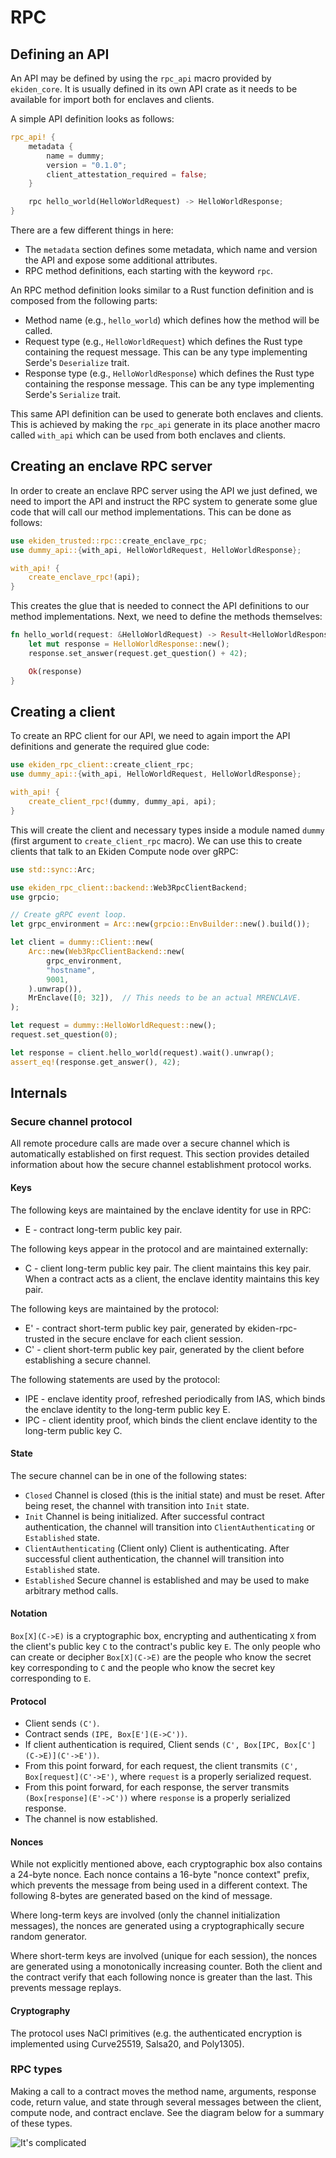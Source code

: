 # RPC

## Defining an API

An API may be defined by using the `rpc_api` macro provided by `ekiden_core`. It is usually defined in its own API crate as it needs to be available for import both for enclaves and clients.

A simple API definition looks as follows:
```rust
rpc_api! {
    metadata {
        name = dummy;
        version = "0.1.0";
        client_attestation_required = false;
    }

    rpc hello_world(HelloWorldRequest) -> HelloWorldResponse;
}
```

There are a few different things in here:
* The `metadata` section defines some metadata, which name and version the API and expose some additional attributes.
* RPC method definitions, each starting with the keyword `rpc`.

An RPC method definition looks similar to a Rust function definition and is composed from the following parts:
* Method name (e.g., `hello_world`) which defines how the method will be called.
* Request type (e.g., `HelloWorldRequest`) which defines the Rust type containing the request message. This can be any type implementing Serde's `Deserialize` trait.
* Response type (e.g., `HelloWorldResponse`) which defines the Rust type containing the response message. This can be any type implementing Serde's `Serialize` trait.

This same API definition can be used to generate both enclaves and clients. This is achieved by making the `rpc_api` generate in its place another macro called `with_api` which can be used from both enclaves and clients.

## Creating an enclave RPC server

In order to create an enclave RPC server using the API we just defined, we need to import the API and instruct the RPC system to generate some glue code that will call our method implementations.
This can be done as follows:
```rust
use ekiden_trusted::rpc::create_enclave_rpc;
use dummy_api::{with_api, HelloWorldRequest, HelloWorldResponse};

with_api! {
    create_enclave_rpc!(api);
}
```

This creates the glue that is needed to connect the API definitions to our method implementations. Next, we need to define the methods themselves:
```rust
fn hello_world(request: &HelloWorldRequest) -> Result<HelloWorldResponse> {
    let mut response = HelloWorldResponse::new();
    response.set_answer(request.get_question() + 42);

    Ok(response)
}
```

## Creating a client

To create an RPC client for our API, we need to again import the API definitions and generate the required glue code:
```rust
use ekiden_rpc_client::create_client_rpc;
use dummy_api::{with_api, HelloWorldRequest, HelloWorldResponse};

with_api! {
    create_client_rpc!(dummy, dummy_api, api);
}
```

This will create the client and necessary types inside a module named `dummy` (first argument to `create_client_rpc` macro).
We can use this to create clients that talk to an Ekiden Compute node over gRPC:
```rust
use std::sync::Arc;

use ekiden_rpc_client::backend::Web3RpcClientBackend;
use grpcio;

// Create gRPC event loop.
let grpc_environment = Arc::new(grpcio::EnvBuilder::new().build());

let client = dummy::Client::new(
    Arc::new(Web3RpcClientBackend::new(
        grpc_environment,
        "hostname",
        9001,
    ).unwrap()),
    MrEnclave([0; 32]),  // This needs to be an actual MRENCLAVE.
);

let request = dummy::HelloWorldRequest::new();
request.set_question(0);

let response = client.hello_world(request).wait().unwrap();
assert_eq!(response.get_answer(), 42);
```

## Internals

### Secure channel protocol

All remote procedure calls are made over a secure channel which is automatically established on first request.
This section provides detailed information about how the secure channel establishment protocol works.

#### Keys
The following keys are maintained by the enclave identity for use in RPC:
* E - contract long-term public key pair.

The following keys appear in the protocol and are maintained externally:
* C - client long-term public key pair.
  The client maintains this key pair.
  When a contract acts as a client, the enclave identity maintains this key pair.

The following keys are maintained by the protocol:
* E' - contract short-term public key pair, generated by ekiden-rpc-trusted in the secure enclave for each client session.
* C' - client short-term public key pair, generated by the client before establishing a secure channel.

The following statements are used by the protocol:
* IPE - enclave identity proof, refreshed periodically from IAS, which binds the enclave identity to the long-term public key E.
* IPC - client identity proof, which binds the client enclave identity to the long-term public key C.

#### State
The secure channel can be in one of the following states:
* `Closed`
  Channel is closed (this is the initial state) and must be reset. After being reset, the channel with transition into `Init` state.
* `Init`
  Channel is being initialized. After successful contract authentication, the channel will transition into `ClientAuthenticating` or `Established` state.
* `ClientAuthenticating`
  (Client only) Client is authenticating. After successful client authentication, the channel will transition into `Established` state.
* `Established`
  Secure channel is established and may be used to make arbitrary method calls.

#### Notation
`Box[X](C->E)` is a cryptographic box, encrypting and authenticating `X` from the client's public key `C` to the contract's public key `E`. The only people who can create or decipher `Box[X](C->E)` are the people who know the secret key corresponding to `C` and the people who know the secret key corresponding to `E`.

#### Protocol
* Client sends `(C')`.
* Contract sends `(IPE, Box[E'](E->C'))`.
* If client authentication is required, Client sends `(C', Box[IPC, Box[C'](C->E)](C'->E'))`.
* From this point forward, for each request, the client transmits `(C', Box[request](C'->E')`, where `request` is a properly serialized request.
* From this point forward, for each response, the server transmits `(Box[response](E'->C'))` where `response` is a properly serialized response.
* The channel is now established.

#### Nonces
While not explicitly mentioned above, each cryptographic box also contains a 24-byte nonce. Each nonce contains a 16-byte "nonce context" prefix, which prevents the message from being used in a different context. The following 8-bytes are generated based on the kind of message.

Where long-term keys are involved (only the channel initialization messages), the nonces are generated using a cryptographically secure random generator.

Where short-term keys are involved (unique for each session), the nonces are generated using a monotonically increasing counter. Both the client and the contract verify that each following nonce is greater than the last. This prevents message replays.

#### Cryptography
The protocol uses NaCl primitives (e.g. the authenticated encryption is implemented using Curve25519, Salsa20, and Poly1305).

### RPC types

Making a call to a contract moves the method name, arguments, response code, return value, and state through several messages between the client, compute node, and contract enclave.
See the diagram below for a summary of these types.

![It's complicated](rpc.svg)
